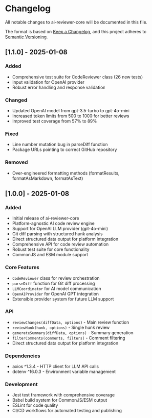 # Changelog

All notable changes to ai-reviewer-core will be documented in this file.

The format is based on [Keep a Changelog](https://keepachangelog.com/en/1.0.0/),
and this project adheres to [Semantic Versioning](https://semver.org/spec/v2.0.0.html).

## [1.1.0] - 2025-01-08

### Added
- Comprehensive test suite for CodeReviewer class (26 new tests)
- Input validation for OpenAI provider
- Robust error handling and response validation

### Changed  
- Updated OpenAI model from gpt-3.5-turbo to gpt-4o-mini
- Increased token limits from 500 to 1000 for better reviews
- Improved test coverage from 57% to 89%

### Fixed
- Line number mutation bug in parseDiff function
- Package URLs pointing to correct GitHub repository

### Removed
- Over-engineered formatting methods (formatResults, formatAsMarkdown, formatAsText)

## [1.0.0] - 2025-01-08

### Added
- Initial release of ai-reviewer-core
- Platform-agnostic AI code review engine
- Support for OpenAI LLM provider (gpt-4o-mini)
- Git diff parsing with structured hunk analysis
- Direct structured data output for platform integration
- Comprehensive API for code review automation
- Robust test suite for core functionality
- CommonJS and ESM module support

### Core Features
- `CodeReviewer` class for review orchestration
- `parseDiff` function for Git diff processing
- `LLMCoordinator` for AI model communication
- `OpenAIProvider` for OpenAI GPT integration
- Extensible provider system for future LLM support

### API
- `reviewChanges(diffData, options)` - Main review function
- `reviewHunk(hunk, options)` - Single hunk review
- `generateSummary(diffData, options)` - Summary generation
- `filterComments(comments, filters)` - Comment filtering
- Direct structured data output for platform integration

### Dependencies
- axios ^1.3.4 - HTTP client for LLM API calls
- dotenv ^16.0.3 - Environment variable management

### Development
- Jest test framework with comprehensive coverage
- Babel build system for CommonJS/ESM output
- ESLint for code quality
- CI/CD workflows for automated testing and publishing

